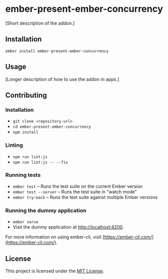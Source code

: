 ember-present-ember-concurrency
==============================================================================

[Short description of the addon.]

Installation
------------------------------------------------------------------------------

```
ember install ember-present-ember-concurrency
```


Usage
------------------------------------------------------------------------------

[Longer description of how to use the addon in apps.]


Contributing
------------------------------------------------------------------------------

### Installation

* `git clone <repository-url>`
* `cd ember-present-ember-concurrency`
* `npm install`

### Linting

* `npm run lint:js`
* `npm run lint:js -- --fix`

### Running tests

* `ember test` – Runs the test suite on the current Ember version
* `ember test --server` – Runs the test suite in "watch mode"
* `ember try:each` – Runs the test suite against multiple Ember versions

### Running the dummy application

* `ember serve`
* Visit the dummy application at [http://localhost:4200](http://localhost:4200).

For more information on using ember-cli, visit [https://ember-cli.com/](https://ember-cli.com/).

License
------------------------------------------------------------------------------

This project is licensed under the [MIT License](LICENSE.md).
